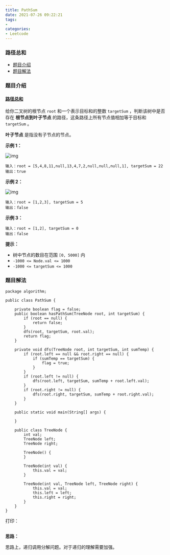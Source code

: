```yaml
---
title: PathSum
date: 2021-07-26 09:22:21
tags:
- 
categories:
- Leetcode 
---
```




### 路径总和

- [题目介绍](https://yangtzeshore.github.io/2021/07/26/PathSum/#题目介绍)
- [题目解法](https://yangtzeshore.github.io/2021/07/26/PathSum/#题目解法)

### 题目介绍

#### [路径总和](https://leetcode-cn.com/problems/path-sum/)

给你二叉树的根节点 `root` 和一个表示目标和的整数 `targetSum` ，判断该树中是否存在 **根节点到叶子节点** 的路径，这条路径上所有节点值相加等于目标和 `targetSum` 。

**叶子节点** 是指没有子节点的节点。

**示例 1：**

![img](https://assets.leetcode.com/uploads/2021/01/18/pathsum1.jpg)

```
输入：root = [5,4,8,11,null,13,4,7,2,null,null,null,1], targetSum = 22
输出：true
```

**示例 2：**

![img](https://assets.leetcode.com/uploads/2021/01/18/pathsum2.jpg)

```
输入：root = [1,2,3], targetSum = 5
输出：false
```

**示例 3：**

```
输入：root = [1,2], targetSum = 0
输出：false
```

**提示：**

- 树中节点的数目在范围 `[0, 5000]` 内
- `-1000 <= Node.val <= 1000`
- `-1000 <= targetSum <= 1000`

### 题目解法

```
package algorithm;

public class PathSum {

    private boolean flag = false;
    public boolean hasPathSum(TreeNode root, int targetSum) {
        if (root == null) {
            return false;
        }
        dfs(root, targetSum, root.val);
        return flag;
    }

    private void dfs(TreeNode root, int targetSum, int sumTemp) {
        if (root.left == null && root.right == null) {
            if (sumTemp == targetSum) {
                flag = true;
            }
        }
        if (root.left != null) {
            dfs(root.left, targetSum, sumTemp + root.left.val);
        }
        if (root.right != null) {
            dfs(root.right, targetSum, sumTemp + root.right.val);
        }
    }

    public static void main(String[] args) {

    }

    public class TreeNode {
        int val;
        TreeNode left;
        TreeNode right;

        TreeNode() {
        }

        TreeNode(int val) {
            this.val = val;
        }

        TreeNode(int val, TreeNode left, TreeNode right) {
            this.val = val;
            this.left = left;
            this.right = right;
        }
    }
}
```

打印：

```

```

**思路：**

思路上，递归调用分解问题。对于递归的理解需要加强。